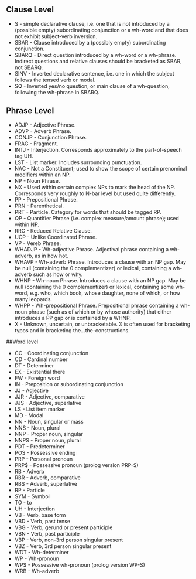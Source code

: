 
## Clause Level

* S - simple declarative clause, i.e. one that is not introduced by a (possible empty) subordinating conjunction or a wh-word and that does not exhibit subject-verb inversion.
* SBAR - Clause introduced by a (possibly empty) subordinating conjunction.
* SBARQ - Direct question introduced by a wh-word or a wh-phrase. Indirect questions and relative clauses should be bracketed as SBAR, not SBARQ.
* SINV - Inverted declarative sentence, i.e. one in which the subject follows the tensed verb or modal.
* SQ - Inverted yes/no question, or main clause of a wh-question, following the wh-phrase in SBARQ.

## Phrase Level

* ADJP - Adjective Phrase.
* ADVP - Adverb Phrase.
* CONJP - Conjunction Phrase.
* FRAG - Fragment.
* INTJ - Interjection. Corresponds approximately to the part-of-speech tag UH.
* LST - List marker. Includes surrounding punctuation.
* NAC - Not a Constituent; used to show the scope of certain prenominal modifiers within an NP.
* NP - Noun Phrase.
* NX - Used within certain complex NPs to mark the head of the NP. Corresponds very roughly to N-bar level but used quite differently.
* PP - Prepositional Phrase.
* PRN - Parenthetical.
* PRT - Particle. Category for words that should be tagged RP.
* QP - Quantifier Phrase (i.e. complex measure/amount phrase); used within NP.
* RRC - Reduced Relative Clause.
* UCP - Unlike Coordinated Phrase.
* VP - Vereb Phrase.
* WHADJP - Wh-adjective Phrase. Adjectival phrase containing a wh-adverb, as in how hot.
* WHAVP - Wh-adverb Phrase. Introduces a clause with an NP gap. May be null (containing the 0 complementizer) or lexical, containing a wh-adverb such as how or why.
* WHNP - Wh-noun Phrase. Introduces a clause with an NP gap. May be null (containing the 0 complementizer) or lexical, containing some wh-word, e.g. who, which book, whose daughter, none of which, or how many leopards.
* WHPP - Wh-prepositional Phrase. Prepositional phrase containing a wh-noun phrase (such as of which or by whose authority) that either introduces a PP gap or is contained by a WHNP.
* X - Unknown, uncertain, or unbracketable. X is often used for bracketing typos and in bracketing the...the-constructions.

##Word level

* CC - Coordinating conjunction
* CD - Cardinal number
* DT - Determiner
* EX - Existential there
* FW - Foreign word
* IN - Preposition or subordinating conjunction
* JJ - Adjective
* JJR - Adjective, comparative
* JJS - Adjective, superlative
* LS - List item marker
* MD - Modal
* NN - Noun, singular or mass
* NNS - Noun, plural
* NNP - Proper noun, singular
* NNPS - Proper noun, plural
* PDT - Predeterminer
* POS - Possessive ending
* PRP - Personal pronoun
* PRP$ - Possessive pronoun (prolog version PRP-S)
* RB - Adverb
* RBR - Adverb, comparative
* RBS - Adverb, superlative
* RP - Particle
* SYM - Symbol
* TO - to
* UH - Interjection
* VB - Verb, base form
* VBD - Verb, past tense
* VBG - Verb, gerund or present participle
* VBN - Verb, past participle
* VBP - Verb, non-3rd person singular present
* VBZ - Verb, 3rd person singular present
* WDT - Wh-determiner
* WP - Wh-pronoun
* WP$ - Possessive wh-pronoun (prolog version WP-S)
* WRB - Wh-adverb